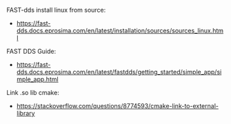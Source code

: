 FAST-dds install linux from source:
* https://fast-dds.docs.eprosima.com/en/latest/installation/sources/sources_linux.html

FAST DDS Guide:
* https://fast-dds.docs.eprosima.com/en/latest/fastdds/getting_started/simple_app/simple_app.html

Link .so lib cmake:
* https://stackoverflow.com/questions/8774593/cmake-link-to-external-library
